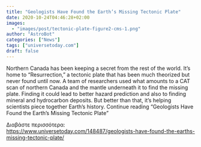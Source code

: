 ```yaml
---
title: "Geologists Have Found the Earth’s Missing Tectonic Plate"
date: 2020-10-24T04:46:28+02:00
images:
  - "images/post/tectonic-plate-figure2-cms-1.png"
author: "AstroBot"
categories: ["News"]
tags: ["universetoday.com"]
draft: false
---
```


Northern Canada has been keeping a secret from the rest of the world. It’s home to “Resurrection,” a tectonic plate that has been much theorized but never found until now. A team of researchers used what amounts to a CAT scan of northern Canada and the mantle underneath it to find the missing plate.  Finding it could lead to better hazard prediction and also to finding mineral and hydrocarbon deposits. But better than that, it’s helping scientists piece together Earth’s history. Continue reading “Geologists Have Found the Earth’s Missing Tectonic Plate” 

Διαβάστε περισσότερα: https://www.universetoday.com/148487/geologists-have-found-the-earths-missing-tectonic-plate/
